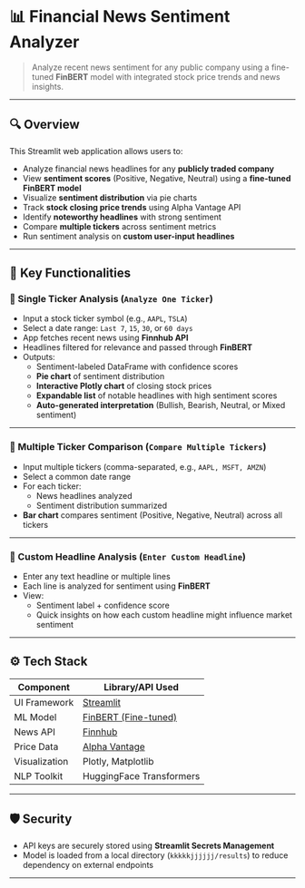 # 📊 Financial News Sentiment Analyzer

> Analyze recent news sentiment for any public company using a fine-tuned **FinBERT** model with integrated stock price trends and news insights.

---

## 🔍 Overview

This Streamlit web application allows users to:

- Analyze financial news headlines for any **publicly traded company**
- View **sentiment scores** (Positive, Negative, Neutral) using a **fine-tuned FinBERT model**
- Visualize **sentiment distribution** via pie charts
- Track **stock closing price trends** using Alpha Vantage API
- Identify **noteworthy headlines** with strong sentiment
- Compare **multiple tickers** across sentiment metrics
- Run sentiment analysis on **custom user-input headlines**

---

## 🚀 Key Functionalities

### 🔹 Single Ticker Analysis (`Analyze One Ticker`)

- Input a stock ticker symbol (e.g., `AAPL`, `TSLA`)
- Select a date range: `Last 7`, `15`, `30`, or `60 days`
- App fetches recent news using **Finnhub API**
- Headlines filtered for relevance and passed through **FinBERT**
- Outputs:
  - Sentiment-labeled DataFrame with confidence scores
  - **Pie chart** of sentiment distribution
  - **Interactive Plotly chart** of closing stock prices
  - **Expandable list** of notable headlines with high sentiment scores
  - **Auto-generated interpretation** (Bullish, Bearish, Neutral, or Mixed sentiment)

---

### 🔹 Multiple Ticker Comparison (`Compare Multiple Tickers`)

- Input multiple tickers (comma-separated, e.g., `AAPL, MSFT, AMZN`)
- Select a common date range
- For each ticker:
  - News headlines analyzed
  - Sentiment distribution summarized
- **Bar chart** compares sentiment (Positive, Negative, Neutral) across all tickers

---

### 🔹 Custom Headline Analysis (`Enter Custom Headline`)

- Enter any text headline or multiple lines
- Each line is analyzed for sentiment using **FinBERT**
- View:
  - Sentiment label + confidence score
  - Quick insights on how each custom headline might influence market sentiment

---

## ⚙️ Tech Stack

| Component      | Library/API Used                                 |
|----------------|--------------------------------------------------|
| UI Framework   | [Streamlit](https://streamlit.io)                |
| ML Model       | [FinBERT (Fine-tuned)](https://github.com/ProsusAI/finBERT) |
| News API       | [Finnhub](https://finnhub.io)                    |
| Price Data     | [Alpha Vantage](https://www.alphavantage.co)     |
| Visualization  | Plotly, Matplotlib                               |
| NLP Toolkit    | HuggingFace Transformers                         |

---

## 🛡️ Security

- API keys are securely stored using **Streamlit Secrets Management**
- Model is loaded from a local directory (`kkkkkjjjjjj/results`) to reduce dependency on external endpoints

---

